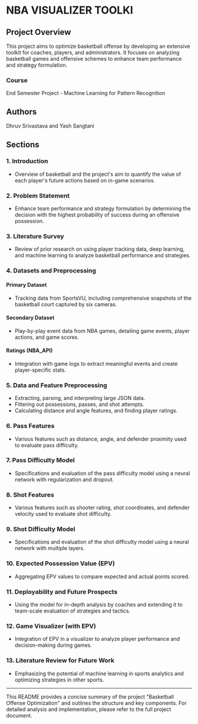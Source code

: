 # NBA VISUALIZER TOOLKI

## Project Overview
This project aims to optimize basketball offense by developing an extensive toolkit for coaches, players, and administrators. It focuses on analyzing basketball games and offensive schemes to enhance team performance and strategy formulation.

### Course
End Semester Project - Machine Learning for Pattern Recognition

## Authors
Dhruv Srivastava and Yash Sangtani

## Sections

### 1. Introduction
- Overview of basketball and the project's aim to quantify the value of each player's future actions based on in-game scenarios.

### 2. Problem Statement
- Enhance team performance and strategy formulation by determining the decision with the highest probability of success during an offensive possession.

### 3. Literature Survey
- Review of prior research on using player tracking data, deep learning, and machine learning to analyze basketball performance and strategies.

### 4. Datasets and Preprocessing
#### Primary Dataset
- Tracking data from SportsVU, including comprehensive snapshots of the basketball court captured by six cameras.

#### Secondary Dataset
- Play-by-play event data from NBA games, detailing game events, player actions, and game scores.

#### Ratings (NBA_API)
- Integration with game logs to extract meaningful events and create player-specific stats.

### 5. Data and Feature Preprocessing
- Extracting, parsing, and interpreting large JSON data.
- Filtering out possessions, passes, and shot attempts.
- Calculating distance and angle features, and finding player ratings.

### 6. Pass Features
- Various features such as distance, angle, and defender proximity used to evaluate pass difficulty.

### 7. Pass Difficulty Model
- Specifications and evaluation of the pass difficulty model using a neural network with regularization and dropout.

### 8. Shot Features
- Various features such as shooter rating, shot coordinates, and defender velocity used to evaluate shot difficulty.

### 9. Shot Difficulty Model
- Specifications and evaluation of the shot difficulty model using a neural network with multiple layers.

### 10. Expected Possession Value (EPV)
- Aggregating EPV values to compare expected and actual points scored.

### 11. Deployability and Future Prospects
- Using the model for in-depth analysis by coaches and extending it to team-scale evaluation of strategies and tactics.

### 12. Game Visualizer (with EPV)
- Integration of EPV in a visualizer to analyze player performance and decision-making during games.

### 13. Literature Review for Future Work
- Emphasizing the potential of machine learning in sports analytics and optimizing strategies in other sports.

---

This README provides a concise summary of the project "Basketball Offense Optimization" and outlines the structure and key components. For detailed analysis and implementation, please refer to the full project document.
